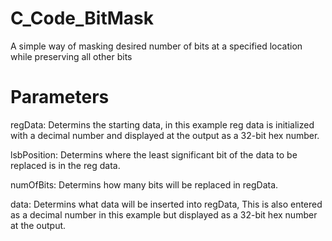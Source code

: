 # C_Code_BitMask
A simple way of masking desired number of bits at a specified location while preserving all other bits

# Parameters
regData: Determins the starting data, in this example reg data is initialized with a decimal number and displayed at the output as a 32-bit hex number.

lsbPosition: Determins where the least significant bit of the data to be replaced is in the reg data.

numOfBits: Determins how many bits will be replaced in regData.

data: Determins what data will be inserted into regData, This is also entered as a decimal number in this example but displayed as a 32-bit hex number at the output.
